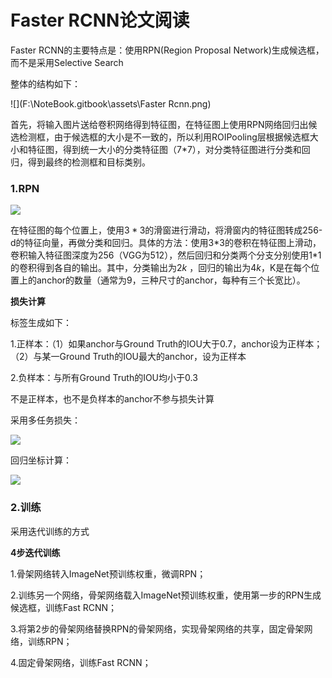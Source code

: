 # Faster RCNN论文阅读

Faster RCNN的主要特点是：使用RPN(Region Proposal Network)生成候选框，而不是采用Selective Search

整体的结构如下：

![](F:\NoteBook\.gitbook\assets\Faster Rcnn.png)

首先，将输入图片送给卷积网络得到特征图，在特征图上使用RPN网络回归出候选检测框，由于候选框的大小是不一致的，所以利用ROIPooling层根据候选框大小和特征图，得到统一大小的分类特征图（7*7），对分类特征图进行分类和回归，得到最终的检测框和目标类别。

### 1.RPN

![](F:\NoteBook\.gitbook\assets\RPN.png)

在特征图的每个位置上，使用$3*3$的滑窗进行滑动，将滑窗内的特征图转成256-d的特征向量，再做分类和回归。具体的方法：使用3*3的卷积在特征图上滑动，卷积输入特征图深度为256（VGG为512），然后回归和分类两个分支分别使用1\*1的卷积得到各自的输出。其中，分类输出为$2k$ ，回归的输出为$4k$，K是在每个位置上的anchor的数量（通常为9，三种尺寸的anchor，每种有三个长宽比）。

**损失计算**

标签生成如下：

1.正样本：（1）如果anchor与Ground Truth的IOU大于0.7，anchor设为正样本；（2）与某一Ground Truth的IOU最大的anchor，设为正样本

2.负样本：与所有Ground Truth的IOU均小于0.3

不是正样本，也不是负样本的anchor不参与损失计算

采用多任务损失：

![](F:\NoteBook\.gitbook\assets\RPN_loss.png)

回归坐标计算：

![](F:\NoteBook\.gitbook\assets\RPN_reg.png)

### 2.训练

采用迭代训练的方式

**4步迭代训练**

1.骨架网络转入ImageNet预训练权重，微调RPN；

2.训练另一个网络，骨架网络载入ImageNet预训练权重，使用第一步的RPN生成候选框，训练Fast RCNN；

3.将第2步的骨架网络替换RPN的骨架网络，实现骨架网络的共享，固定骨架网络，训练RPN；

4.固定骨架网络，训练Fast RCNN；
